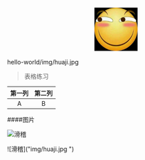 <p align="center">
  <img src="img/huaji.jpg" width="100px"/>
</p>

hello-world/img/huaji.jpg 
> 表格练习  

|第一列 |第二列 |
|:--------------:|:--------------:|
| A | B |

####图片

![滑稽]("https://raw.githubusercontent.com/liuzhengjie/hello-world/master/img/huaji.jpg")

![滑稽]("img/huaji.jpg ")
